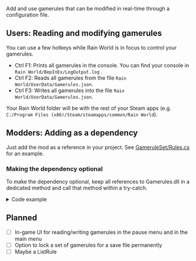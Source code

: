 Add and use gamerules that can be modified in real-time through a configuration file.

## Users: Reading and modifying gamerules

You can use a few hotkeys while Rain World is in focus to control your gamerules.
- Ctrl F1: Prints all gamerules in the console. You can find your console in `Rain World/BepInEx/LogOutput.log` .
- Ctrl F2: Reads all gamerules from the file `Rain World/UserData/Gamerules.json`.
- Ctrl F3: Writes all gamerules into the file `Rain World/UserData/Gamerules.json`.

Your Rain World folder will be with the rest of your Steam apps (e.g. `C:/Program Files (x86)/Steam/steamapps/common/Rain World`).

## Modders: Adding as a dependency

Just add the mod as a reference in your project. See [GameruleSet/Rules.cs](https://github.com/Dual-Iron/GameruleSet/blob/master/Rules.cs) for an example.

### Making the dependency optional

To make the dependency optional, keep all references to Gamerules.dll in a dedicated method and call that method within a try-catch.

<details>
<summary>Code example</summary> 
  
```cs
// In a plugin class...
    
public int ExampleRule;

public void OnEnable() {
    try { 
        LoadGamerules(); 
    }
    catch { 
    }
}

private void LoadGamerules() {
    new IntRuleBuilder()
        .Default(0)
        .Min(0)
        .Max(10)
        .Description("This is an example rule.")
        .OnUpdate(x => ExampleRule = x)
        .Register("my_mod/example_rule");
}
```

</details>

## Planned
- [ ] In-game UI for reading/writing gamerules in the pause menu and in the main menu
- [ ] Option to lock a set of gamerules for a save file permanently
- [ ] Maybe a ListRule
